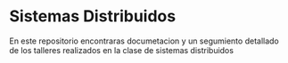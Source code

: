 # Sistemas Distribuidos

En este repositorio encontraras documetacion y un segumiento detallado de los talleres realizados en la clase de sistemas distribuidos